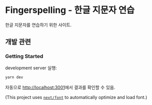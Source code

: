 # Fingerspelling - 한글 지문자 연습

한글 지문자를 연습하기 위한 사이트.

## 개발 관련

### Getting Started

development server 실행:

```bash
yarn dev
```

자동으로 [http://localhost:3001](http://localhost:3001)에서 결과를 확인할 수 있음.

(This project uses [`next/font`](https://nextjs.org/docs/app/building-your-application/optimizing/fonts) to automatically optimize and load font.)
